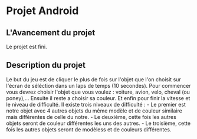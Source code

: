 # Projet Android
## L'Avancement du projet 

  Le projet est fini.
  
## Description du projet
  
  Le but du jeu est de cliquer le plus de fois sur l'objet que l'on choisit sur l'écran de séléction dans un laps de temps (10 secondes).
  Pour commencer vous devrez choisir l'objet que vous voulez : voiture, avion, velo, cheval (ou poney),...
  Ensuite il reste a choisir sa couleur.
  Et enfin pour finir la vitesse et le niveau de difficulté. Il existe trois niveaux de difficulté : 
    - Le premier est notre objet avec 4 autres objets du même modèle et de couleur similaire mais différentes de celle du notre.
    - Le deuxième, cette fois les autres objets seront de couleur différentes les uns des autres.
    - Le troisième, cette fois les autres objets seront de modèless et de couleurs différentes.
